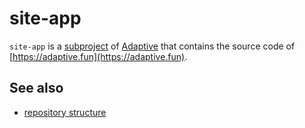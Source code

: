 # site-app

`site-app` is a [subproject](def://) of [Adaptive](def://) that contains the source code of
[https://adaptive.fun](https://adaptive.fun).

## See also

- [repository structure](guide://)
